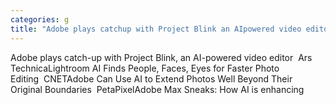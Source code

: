```yaml
---
categories: g
title: "Adobe plays catchup with Project Blink an AIpowered video editor  Ars Technica"
---
```

Adobe plays catch-up with Project Blink, an AI-powered video editor&nbsp;&nbsp;Ars TechnicaLightroom AI Finds People, Faces, Eyes for Faster Photo Editing&nbsp;&nbsp;CNETAdobe Can Use AI to Extend Photos Well Beyond Their Original Boundaries&nbsp;&nbsp;PetaPixelAdobe Max Sneaks: How AI is enhancing 